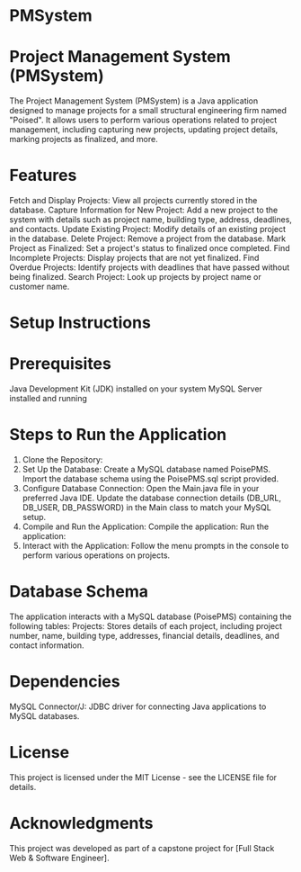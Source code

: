 # PMSystem
# Project Management System (PMSystem)
The Project Management System (PMSystem) is a Java application designed to manage projects for a small structural engineering firm named "Poised". 
It allows users to perform various operations related to project management, including capturing new projects, updating project details, marking projects as finalized, and more.

# Features
Fetch and Display Projects: View all projects currently stored in the database.
Capture Information for New Project: Add a new project to the system with details such as project name, building type, address, deadlines, and contacts.
Update Existing Project: Modify details of an existing project in the database.
Delete Project: Remove a project from the database.
Mark Project as Finalized: Set a project's status to finalized once completed.
Find Incomplete Projects: Display projects that are not yet finalized.
Find Overdue Projects: Identify projects with deadlines that have passed without being finalized.
Search Project: Look up projects by project name or customer name.

# Setup Instructions
# Prerequisites
Java Development Kit (JDK) installed on your system
MySQL Server installed and running

# Steps to Run the Application
1. Clone the Repository:
2. Set Up the Database:
Create a MySQL database named PoisePMS.
Import the database schema using the PoisePMS.sql script provided.
3. Configure Database Connection:
Open the Main.java file in your preferred Java IDE.
Update the database connection details (DB_URL, DB_USER, DB_PASSWORD) in the Main class to match your MySQL setup.
4. Compile and Run the Application:
Compile the application:
Run the application:
5. Interact with the Application:
Follow the menu prompts in the console to perform various operations on projects.

# Database Schema
The application interacts with a MySQL database (PoisePMS) containing the following tables:
Projects: Stores details of each project, including project number, name, building type, addresses, financial details, deadlines, and contact information.

# Dependencies
MySQL Connector/J: JDBC driver for connecting Java applications to MySQL databases.

# License
This project is licensed under the MIT License - see the LICENSE file for details.

# Acknowledgments
This project was developed as part of a capstone project for [Full Stack Web & Software Engineer].

